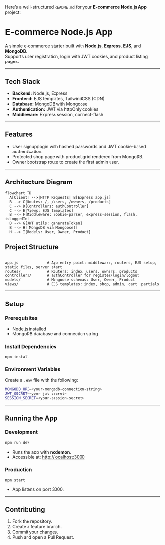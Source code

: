Here’s a well-structured `README.md` for your **E-commerce Node.js App** project:


# E-commerce Node.js App

A simple e-commerce starter built with **Node.js**, **Express**, **EJS**, and **MongoDB**.  
Supports user registration, login with JWT cookies, and product listing pages.

---

## Tech Stack

- **Backend:** Node.js, Express  
- **Frontend:** EJS templates, TailwindCSS (CDN)  
- **Database:** MongoDB with Mongoose  
- **Authentication:** JWT via httpOnly cookies  
- **Middleware:** Express session, connect-flash  

---

## Features

- User signup/login with hashed passwords and JWT cookie-based authentication.  
- Protected shop page with product grid rendered from MongoDB.  
- Owner bootstrap route to create the first admin user.  

---

## Architecture Diagram

```mermaid
flowchart TD
  A[Client] -->|HTTP Requests| B[Express app.js]
  B --> C[Routes: /, /users, /owners, /products]
  C --> D[Controllers: authController]
  C --> E[Views: EJS templates]
  B --> F[Middleware: cookie-parser, express-session, flash, isLoggedIn]
  D --> G[JWT utils: generateToken]
  B --> H[(MongoDB via Mongoose)]
  H --> I[Models: User, Owner, Product]
```

## Project Structure

```

app.js             # App entry point: middleware, routers, EJS setup, static files, server start
routes/            # Routers: index, users, owners, products
controllers/       # authController for register/login/logout
models/            # Mongoose schemas: User, Owner, Product
views/             # EJS templates: index, shop, admin, cart, partials

````

---

## Setup

### Prerequisites

- Node.js installed
- MongoDB database and connection string

### Install Dependencies

```bash
npm install
````

### Environment Variables

Create a `.env` file with the following:

```bash
MONGODB_URI=<your-mongodb-connection-string>
JWT_SECRET=<your-jwt-secret>
SESSION_SECRET=<your-session-secret>
```

---

## Running the App

### Development

```bash
npm run dev
```

* Runs the app with **nodemon**.
* Accessible at: [http://localhost:3000](http://localhost:3000)

### Production

```bash
npm start
```

* App listens on port 3000.

---

## Contributing

1. Fork the repository.
2. Create a feature branch.
3. Commit your changes.
4. Push and open a Pull Request.


